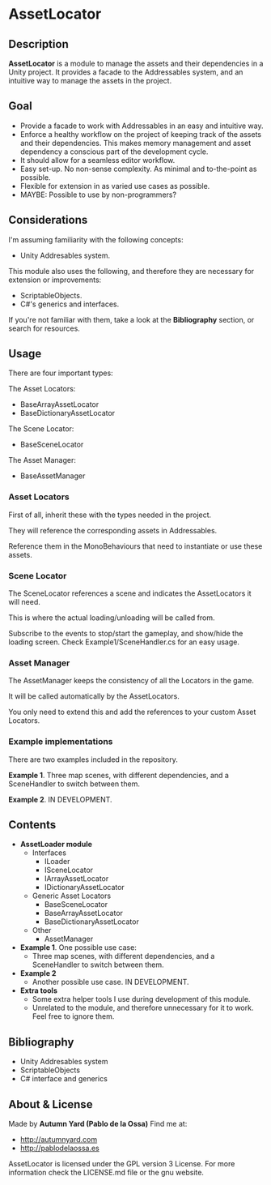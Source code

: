 # AssetLocator


## Description
**AssetLocator** is a module to manage the assets and their dependencies in a Unity project. 
It provides a facade to the Addressables system, and an intuitive way to manage the assets in the project.


## Goal
- Provide a facade to work with Addressables in an easy and intuitive way.
- Enforce a healthy workflow on the project of keeping track of the assets and their dependencies. This makes memory management and asset dependency a conscious part of the development cycle.
- It should allow for a seamless editor workflow.
- Easy set-up. No non-sense complexity. As minimal and to-the-point as possible.
- Flexible for extension in as varied use cases as possible.
- MAYBE: Possible to use by non-programmers?


## Considerations
I'm assuming familiarity with the following concepts:
- Unity Addresables system.

This module also uses the following, and therefore they are necessary for extension or improvements:
- ScriptableObjects.
- C#'s generics and interfaces.

If you're not familiar with them, take a look at the **Bibliography** section, or search for resources.


## Usage

There are four important types:

The Asset Locators:
 - BaseArrayAssetLocator
 - BaseDictionaryAssetLocator

 The Scene Locator:
 - BaseSceneLocator

The Asset Manager:
 - BaseAssetManager

### Asset Locators
First of all, inherit these with the types needed in the project. 

They will reference the corresponding assets in Addressables. 

Reference them in the MonoBehaviours that need to instantiate or use these assets.

### Scene Locator
The SceneLocator references a scene and indicates the AssetLocators it will need.

This is where the actual loading/unloading will be called from.

Subscribe to the events to stop/start the gameplay, and show/hide the loading screen.
Check Example1/SceneHandler.cs for an easy usage.

### Asset Manager
The AssetManager keeps the consistency of all the Locators in the game.

It will be called automatically by the AssetLocators.

You only need to extend this and add the references to your custom Asset Locators.

### Example implementations
There are two examples included in the repository. 

**Example 1**. Three map scenes, with different dependencies, and a SceneHandler to switch between them.

**Example 2**. IN DEVELOPMENT.


## Contents
- **AssetLoader module**
    - Interfaces
        - ILoader
        - ISceneLocator
        - IArrayAssetLocator
        - IDictionaryAssetLocator
    - Generic Asset Locators
        - BaseSceneLocator
        - BaseArrayAssetLocator
        - BaseDictionaryAssetLocator
    - Other
        - AssetManager
- **Example 1**. One possible use case: 
    - Three map scenes, with different dependencies, and a SceneHandler to switch between them.
- **Example 2**
    - Another possible use case. IN DEVELOPMENT.
- **Extra tools**
    - Some extra helper tools I use during development of this module.
    - Unrelated to the module, and therefore unnecessary for it to work. Feel free to ignore them.


## Bibliography
 * Unity Addresables system
 * ScriptableObjects
 * C# interface and generics


## About & License
Made by **Autumn Yard (Pablo de la Ossa)**
Find me at: 
 * http://autumnyard.com
 * http://pablodelaossa.es

AssetLocator is licensed under the GPL version 3 License. For more information check the LICENSE.md file or the gnu website.
